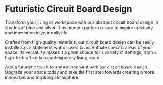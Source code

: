 <!--font:Montserrat-->

# Futuristic Circuit Board Design

Transform your living or workspace with our abstract circuit board design in shades of blue and silver. This modern pattern is sure to inspire creativity and innovation in your daily life.

Crafted from high-quality materials, our circuit board design can be easily installed as a statement wall or used to accentuate specific areas of your space. Its versatility makes it a great choice for a variety of settings, from a high-tech office to a contemporary living room.

Add a futuristic touch to any environment with our circuit board design. Upgrade your space today and take the first step towards creating a more innovative and inspiring atmosphere.

<!--

Write me markdown content of website with wallpaper:

"An abstract circuit board pattern in shades of blue and silver"

The header of the page should not be copy of the text but rather a real content of the website which is using this wallpaper.


---


# Circuit Board Wallpaper

Welcome to our website featuring an eye-catching abstract circuit board pattern in shades of blue and silver. This unique wallpaper design is perfect for adding a futuristic touch to any room or workspace.

Our high-quality wallpaper is made from durable materials and is easy to install, making it a great choice for DIY home improvement projects. The intricate circuit board design will inspire creativity and innovation in your daily life.

Whether you're looking to add a modern touch to your office or create a statement wall in your living room, our circuit board wallpaper is the perfect choice. Shop now and transform your space with this stunning design.


---


Heading should not include word "wallpaper". The website should not be about the wallpaper itself, wallpaper is just a related background, rewrite whole content.


---


# Futuristic Circuit Board Design for Your Space

Looking to add a touch of modernity to your living or workspace? Our abstract circuit board design in shades of blue and silver is the perfect solution.

This unique and eye-catching design will inspire creativity and innovation in your daily life. Made from high-quality materials, our circuit board pattern can be easily installed as a statement wall or used to accentuate specific areas of your space.

Our design is versatile and can be used in a variety of settings, from a high-tech office to a contemporary living room. It's the perfect way to add a futuristic touch to any environment.

Transform your space today with our circuit board design and take the first step towards creating a more innovative and inspiring atmosphere.


---


Heading is too long, rewrite whole content.


---


# Add a Futuristic Touch to Your Space with Circuit Board Design

Looking for a unique and modern way to transform your living or workspace? Our abstract circuit board design in shades of blue and silver is the perfect solution.

This eye-catching pattern is sure to inspire creativity and innovation in your daily life. Made from high-quality materials, it can be easily installed as a statement wall or used to accentuate specific areas of your space.

Our circuit board design is versatile and can be used in a variety of settings, from a high-tech office to a contemporary living room. It's the perfect way to add a futuristic touch to any environment.

Upgrade your space today with our circuit board design and take the first step towards creating a more innovative and inspiring atmosphere.


---


Heading is too long, rewrite whole content.


---


# Circuit Board Design for a Futuristic Space

Transform your living or workspace with our abstract circuit board design in shades of blue and silver. This modern pattern is sure to inspire creativity and innovation in your daily life.

Crafted from high-quality materials, our circuit board design can be easily installed as a statement wall or used to accentuate specific areas of your space. Its versatility makes it a great choice for a variety of settings, from a high-tech office to a contemporary living room.

Add a futuristic touch to any environment with our circuit board design. Upgrade your space today and take the first step towards creating a more innovative and inspiring atmosphere.


---


Write me a Google font which is best fitting for the website.

Pick from the list:
- Great Vibes
- Raleway
- Montserrat
- Playfair Display
- Dancing Script
- Lato
- Inter
- Barlow Condensed
- Roboto
- Poppins
- IBM Plex Sans
- Orbitron
- Open Sans
- Lobster
- Exo 2
- Alegreya
- Futura


Write just the font name nothing else.


---


The best fitting Google font for the website would be "Montserrat".

-->
